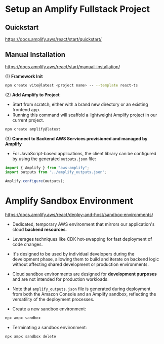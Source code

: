 # Setup an Amplify Fullstack Project

## Quickstart
https://docs.amplify.aws/react/start/quickstart/

## Manual Installation
https://docs.amplify.aws/react/start/manual-installation/

(1) **Framework Init**

```bash
npm create vite@latest <project name> -- --template react-ts
```

(2) **Add Amplify to Project**

- Start from scratch, either with a brand new directory or an existing frontend app.
- Running this command will scaffold a lightweight Amplify project in our current project.

```bash
npm create amplify@latest
```

(3) **Connect to Backend AWS Services provisioned and managed by Amplify**

- For JavaScript-based applications, the client library can be configured by using the generated `outputs.json` file:

```ts
import { Amplify } from "aws-amplify";
import outputs from "../amplify_outputs.json";

Amplify.configure(outputs);
```

# Amplify Sandbox Environment
https://docs.amplify.aws/react/deploy-and-host/sandbox-environments/

- Dedicated, temporary AWS environment that mirrors our application's cloud **backend resources**.
- Leverages techniques like CDK hot-swapping for fast deployment of code changes.
- It's designed to be used by individual developers during the development phase, allowing them to build and iterate on backend logic without affecting shared development or production environments.
- Cloud sandbox environments are designed for **development purposes** and are not intended for production workloads.
- Note that `amplify_outputs.json` file is generated during deployment from both the Amazon Console and an Amplify sandbox, reflecting the versatility of the deployment processes.

- Create a new sandbox environment:

```bash
npx ampx sandbox
```
- Terminating a sandbox environment:

```bash
npx ampx sandbox delete
```
